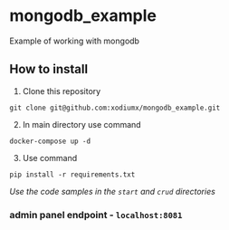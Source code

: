# mongodb_example

Example of working with mongodb

## How to install
1. Clone this repository
```
git clone git@github.com:xodiumx/mongodb_example.git
```
2. In main directory use command
```
docker-compose up -d
```
3. Use command
```
pip install -r requirements.txt
```

*Use the code samples in the `start` and `crud` directories*

### admin panel endpoint - `localhost:8081`
